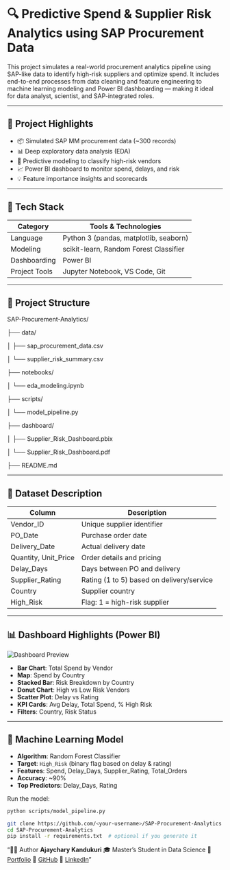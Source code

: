 # 🔍 Predictive Spend & Supplier Risk Analytics using SAP Procurement Data

This project simulates a real-world procurement analytics pipeline using SAP-like data to identify high-risk suppliers and optimize spend. It includes end-to-end processes from data cleaning and feature engineering to machine learning modeling and Power BI dashboarding — making it ideal for data analyst, scientist, and SAP-integrated roles.

---

## 🚀 Project Highlights

- 📦 Simulated SAP MM procurement data (~300 records)
- 📊 Deep exploratory data analysis (EDA)
- 🤖 Predictive modeling to classify high-risk vendors
- 📈 Power BI dashboard to monitor spend, delays, and risk
- 💡 Feature importance insights and scorecards

---

## 🧰 Tech Stack

| Category       | Tools & Technologies                        |
|----------------|---------------------------------------------|
| Language       | Python 3 (pandas, matplotlib, seaborn)      |
| Modeling       | scikit-learn, Random Forest Classifier      |
| Dashboarding   | Power BI                                    |
| Project Tools  | Jupyter Notebook, VS Code, Git              |

---

## 📁 Project Structure

SAP-Procurement-Analytics/

├── data/

│ ├── sap_procurement_data.csv

│ └── supplier_risk_summary.csv

├── notebooks/

│ └── eda_modeling.ipynb

├── scripts/

│ └── model_pipeline.py

├── dashboard/

│ ├── Supplier_Risk_Dashboard.pbix

│ └── Supplier_Risk_Dashboard.pdf

├── README.md



---

## 🧾 Dataset Description

| Column             | Description                                 |
|--------------------|---------------------------------------------|
| Vendor_ID          | Unique supplier identifier                  |
| PO_Date            | Purchase order date                         |
| Delivery_Date      | Actual delivery date                        |
| Quantity, Unit_Price | Order details and pricing                 |
| Delay_Days         | Days between PO and delivery                |
| Supplier_Rating    | Rating (1 to 5) based on delivery/service   |
| Country            | Supplier country                            |
| High_Risk          | Flag: 1 = high-risk supplier                |

---

## 📊 Dashboard Highlights (Power BI)

![Dashboard Preview](dashboard/preview.png) <!-- optional -->

- **Bar Chart**: Total Spend by Vendor
- **Map**: Spend by Country
- **Stacked Bar**: Risk Breakdown by Country
- **Donut Chart**: High vs Low Risk Vendors
- **Scatter Plot**: Delay vs Rating
- **KPI Cards**: Avg Delay, Total Spend, % High Risk
- **Filters**: Country, Risk Status

---

## 🧠 Machine Learning Model

- **Algorithm**: Random Forest Classifier
- **Target**: `High_Risk` (binary flag based on delay & rating)
- **Features**: Spend, Delay_Days, Supplier_Rating, Total_Orders
- **Accuracy**: ~90%
- **Top Predictors**: Delay_Days, Rating

Run the model:
```bash
python scripts/model_pipeline.py
```
```bash
git clone https://github.com/<your-username>/SAP-Procurement-Analytics.git
cd SAP-Procurement-Analytics
pip install -r requirements.txt  # optional if you generate it

```
“🙋‍♂️ Author 
**Ajaychary Kandukuri** 
🎓 Master’s Student in Data Science 
🔗 [Portfolio](https://ajaychary06.github.io/Portfolio/) 
🐍 [GitHub](https://github.com/ajaychary06) 
💼 [LinkedIn](https://www.linkedin.com/in/ajaychary-kandukuri-053a5a25a/)”


